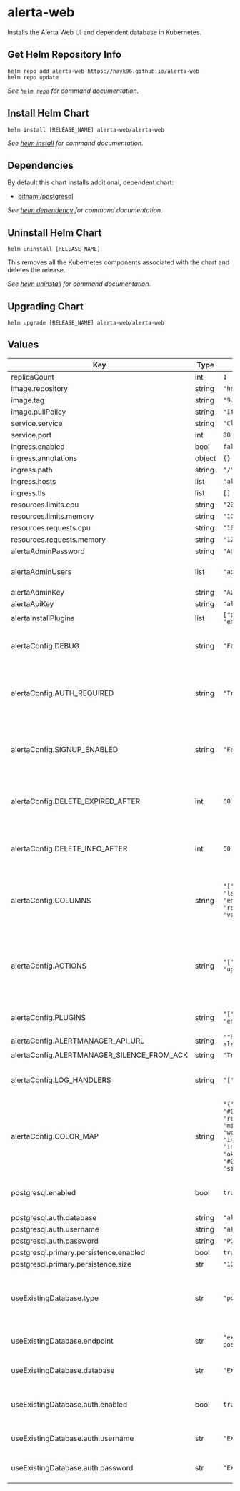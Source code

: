 # alerta-web

Installs the Alerta Web UI and dependent database in Kubernetes.

## Get Helm Repository Info

```console
helm repo add alerta-web https://hayk96.github.io/alerta-web
helm repo update
```

_See [`helm repo`](https://helm.sh/docs/helm/helm_repo/) for command documentation._

## Install Helm Chart

```console
helm install [RELEASE_NAME] alerta-web/alerta-web
```

_See [helm install](https://helm.sh/docs/helm/helm_install/) for command documentation._

## Dependencies

By default this chart installs additional, dependent chart:

- [bitnami/postgresql](https://github.com/bitnami/charts/tree/master/bitnami/postgresql)

_See [helm dependency](https://helm.sh/docs/helm/helm_dependency/) for command documentation._

## Uninstall Helm Chart

```console
helm uninstall [RELEASE_NAME]
```

This removes all the Kubernetes components associated with the chart and deletes the release.

_See [helm uninstall](https://helm.sh/docs/helm/helm_uninstall/) for command documentation._

## Upgrading Chart

```console
helm upgrade [RELEASE_NAME] alerta-web/alerta-web
```

## Values

| Key                                        | Type   | Default                                                                                                                                                                                                                                                        | Description                                                                       |
|--------------------------------------------|--------|----------------------------------------------------------------------------------------------------------------------------------------------------------------------------------------------------------------------------------------------------------------|-----------------------------------------------------------------------------------|
| replicaCount                               | int    | `1`                                                                                                                                                                                                                                                            |                                                                                   |
| image.repository                           | string | `"hayk96/alerta-web"`                                                                                                                                                                                                                                          |                                                                                   |
| image.tag                                  | string | `"9.0.0"`                                                                                                                                                                                                                                                      |                                                                                   |
| image.pullPolicy                           | string | `"IfNotPresent"`                                                                                                                                                                                                                                               |                                                                                   |
| service.service                            | string | `"ClusterIP"`                                                                                                                                                                                                                                                  |                                                                                   |
| service.port                               | int    | `80`                                                                                                                                                                                                                                                           |                                                                                   |
| ingress.enabled                            | bool   | `false`                                                                                                                                                                                                                                                        |                                                                                   |
| ingress.annotations                        | object | `{}`                                                                                                                                                                                                                                                           |                                                                                   |
| ingress.path                               | string | `"/"`                                                                                                                                                                                                                                                          |                                                                                   |
| ingress.hosts                              | list   | `"alerta.example.com"`                                                                                                                                                                                                                                         |                                                                                   |
| ingress.tls                                | list   | `[]`                                                                                                                                                                                                                                                           |                                                                                   |
| resources.limits.cpu                       | string | `"200m"`                                                                                                                                                                                                                                                       |                                                                                   |
| resources.limits.memory                    | string | `"1Gi"`                                                                                                                                                                                                                                                        |                                                                                   |
| resources.requests.cpu                     | string | `"100m"`                                                                                                                                                                                                                                                       |                                                                                   |
| resources.requests.memory                  | string | `"128Mi"`                                                                                                                                                                                                                                                      |                                                                                   |
| alertaAdminPassword                        | string | `"ALERTA_ADMIN_PASSWORD"`                                                                                                                                                                                                                                      |                                                                                   |
| alertaAdminUsers                           | list   | `"admin"`                                                                                                                                                                                                                                                      | The list of the admin users                                                       |
| alertaAdminKey                             | string | `"ALERTA_ADMIN_KEY"`                                                                                                                                                                                                                                           |                                                                                   |
| alertaApiKey                               | string | `"alertaApiKey"`                                                                                                                                                                                                                                               |                                                                                   |
| alertaInstallPlugins                       | list   | `["prometheus", "normalise", "enhance"]`                                                                                                                                                                                                                       |                                                                                   |
| alertaConfig.DEBUG                         | string | `"False"`                                                                                                                                                                                                                                                      | Debug mode for increased logging                                                  |
| alertaConfig.AUTH_REQUIRED                 | string | `"True"`                                                                                                                                                                                                                                                       | Users must authenticate when using web UI or command-line tool                    |
| alertaConfig.SIGNUP_ENABLED                | string | `"False"`                                                                                                                                                                                                                                                      | Prevent self-service sign-up of new users via the web UI                          |
| alertaConfig.DELETE_EXPIRED_AFTER          | int    | `60`                                                                                                                                                                                                                                                           | Time period before deleting expired alerts                                        |
| alertaConfig.DELETE_INFO_AFTER             | int    | `60`                                                                                                                                                                                                                                                           | Time period before deleting informational alerts                                  |
| alertaConfig.COLUMNS                       | string | `"['severity', 'status', 'lastReceiveTime', 'environment', 'service', 'resource', 'event', 'value', 'text']"`                                                                                                                                                  | User defined columns and column order for alert list view                         |
| alertaConfig.ACTIONS                       | string | `"['createIssue', 'updateIssue']"`                                                                                                                                                                                                                             | Adds buttons to web console for operators to trigger custom actions against alert |
| alertaConfig.PLUGINS                       | string | `"['prometheus', 'normalise', 'enhance']"`                                                                                                                                                                                                                     | List of enabled plugins                                                           |
| alertaConfig.ALERTMANAGER_API_URL          | string | `'"http://prometheus-alertmanager.svc"'`                                                                                                                                                                                                                       |                                                                                   |
| alertaConfig.ALERTMANAGER_SILENCE_FROM_ACK | string | `"True"`                                                                                                                                                                                                                                                       |                                                                                   |
| alertaConfig.LOG_HANDLERS                  | string | `"['console']"`                                                                                                                                                                                                                                                | List of log handlers eg. console, file, wsgi                                      |
| alertaConfig.COLOR_MAP                     | string | `"{'severity': {'security': '#000000', 'critical': 'red', 'major' : '#F89407', 'minor' : '#f8bc07', 'warning': '#1E90FF', 'indeterminate': '#a32cf2', 'informational': 'green', 'ok': '#00CC00', 'normal': '#0aab78', 'unknown': 'silver'}, 'text': 'white'}"` | Dictionary of severity colors, text and highlight color                       |
| postgresql.enabled                         | bool   | `true`                                                                                                                                                                                                                                                         | Enable PgSQL as backend database                                                  |
| postgresql.auth.database                   | string | `"alerta"`                                                                                                                                                                                                                                                     |                                                                                   |
| postgresql.auth.username                   | string | `"alerta"`                                                                                                                                                                                                                                                     |                                                                                   |
| postgresql.auth.password                   | string | `"PG_ALERTA_PASSWORD"`                                                                                                                                                                                                                                         |                                                                                   |
| postgresql.primary.persistence.enabled     | bool   | `true`                                                                                                                                                                                                                                                         |                                                                                   |
| postgresql.primary.persistence.size        | str    | `"1Gi"`                                                                                                                                                                                                                                                        |                                                                                   |
| useExistingDatabase.type                   | str    | `"postgresql"`                                                                                                                                                                                                                                                 | Type of the database. Currently only Postgresql supported                         |
| useExistingDatabase.endpoint               | str    | `"example-postgresql.default.svc:5432"`                                                                                                                                                                                                                        | The address and port of the database                                              |
| useExistingDatabase.database               | str    | `"EXISTING_DATABASE_NAME"`                                                                                                                                                                                                                                     | Name of the existing database                                                     |
| useExistingDatabase.auth.enabled           | bool   | `true`                                                                                                                                                                                                                                                         | Use basic auth to connect with database                                            |
| useExistingDatabase.auth.username          | str    | `"EXISTING_USERNAME"`                                                                                                                                                                                                                                          | Username of the existing database                                                 |
| useExistingDatabase.auth.password          | str    | `"EXISTING_PASSWORD"`                                                                                                                                                                                                                                          | Password of the existing database                                                 |
